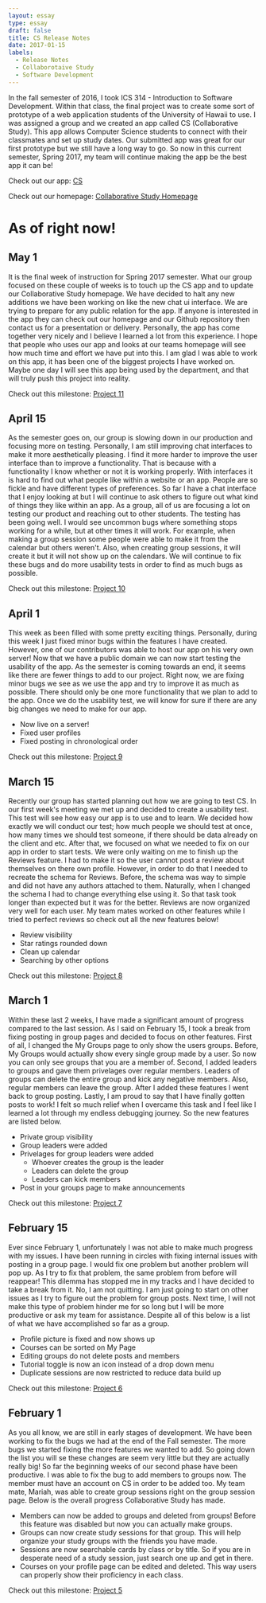 ```yaml
---
layout: essay
type: essay
draft: false
title: CS Release Notes
date: 2017-01-15
labels:
  - Release Notes
  - Collaborotaive Study
  - Software Development
---
```


In the fall semester of 2016, I took ICS 314 - Introduction to Software Development. Within that class, the final project was to create some sort of prototype of a web application students of the University of Hawaii to use. I was assigned a group and we created an app called CS (Collaborative Study). This app allows Computer Science students to connect with their classmates and set up study dates. Our submitted app was great for our first prototype but we still have a long way to go. So now in this current semester, Spring 2017, my team will continue making the app be the best app it can be!

Check out our app: <a href="http://cs.chadmorita.com:3000">CS</a>

Check out our homepage: <a href="https://collaborativestudy.github.io/">Collaborative Study Homepage</a>

# As of right now!

## May 1

It is the final week of instruction for Spring 2017 semester. What our group focused on these couple of weeks is to touch up the CS app and to update our Collaborative Study homepage. We have decided to halt any new additions we have been working on like the new chat ui interface. We are trying to prepare for any public relation for the app. If anyone is interested in the app they can check out our homepage and our Github repository then contact us for a presentation or delivery. Personally, the app has come together very nicely and I believe I learned a lot from this experience. I hope that people who uses our app and looks at our teams homepage will see how much time and effort we have put into this. I am glad I was able to work on this app, it has been one of the biggest projects I have worked on. Maybe one day I will see this app being used by the department, and that will truly push this project into reality.

Check out this milestone: <a href="https://github.com/CollaborativeStudy/CS/projects/10"><i class="large github icon "></i>Project 11</a>

## April 15

As the semester goes on, our group is slowing down in our production and focusing more on testing. Personally, I am still improving chat interfaces to make it more aesthetically pleasing. I find it more harder to improve the user interface than to improve a functionality. That is because with a functionality I know whether or not it is working properly. With interfaces it is hard to find out what people like within a website or an app. People are so fickle and have different types of preferences. So far I have a chat interface that I enjoy looking at but I will continue to ask others to figure out what kind of things they like within an app. As a group, all of us are focusing a lot on testing our product and reaching out to other students. The testing has been going well. I would see uncommon bugs where something stops working for a while, but at other times it will work. For example, when making a group session some people were able to make it from the calendar but others weren't. Also, when creating group sessions, it will create it but it will not show up on the calendars. We will continue to fix these bugs and do more usability tests in order to find as much bugs as possible.

Check out this milestone: <a href="https://github.com/CollaborativeStudy/CS/projects/10"><i class="large github icon "></i>Project 10</a>

## April 1

This week as been filled with some pretty exciting things. Personally, during this week I just fixed minor bugs within the features I have created. However, one of our contributors was able to host our app on his very own server! Now that we have a public domain we can now start testing the usability of the app. As the semester is coming towards an end, it seems like there are fewer things to add to our project. Right now, we are fixing minor bugs we see as we use the app and try to improve it as much as possible. There should only be one more functionality that we plan to add to the app. Once we do the usability test, we will know for sure if there are any big changes we need to make for our app.

- Now live on a server!
- Fixed user profiles
- Fixed posting in chronological order

Check out this milestone: <a href="https://github.com/CollaborativeStudy/CS/projects/9"><i class="large github icon "></i>Project 9</a>

## March 15

Recently our group has started planning out how we are going to test CS. In our first week's meeting we met up and decided to create a usability test. This test will see how easy our app is to use and to learn. We decided how exactly we will conduct our test; how much people we should test at once, how many times we should test someone, if there should be data already on the client and etc. After that, we focused on what we needed to fix on our app in order to start tests. We were only waiting on me to finish up the Reviews feature. I had to make it so the user cannot post a review about themselves on there own profile. However, in order to do that I needed to recreate the schema for Reviews. Before, the schema was way to simple and did not have any authors attached to them. Naturally, when I changed the schema I had to change everything else using it. So that task took longer than expected but it was for the better. Reviews are now organized very well for each user. My team mates worked on other features while I tried to perfect reviews so check out all the new features below!

- Review visibility
- Star ratings rounded down
- Clean up calendar
- Searching by other options

Check out this milestone: <a href="https://github.com/CollaborativeStudy/CS/projects/8"><i class="large github icon "></i>Project 8</a>

## March 1

Within these last 2 weeks, I have made a significant amount of progress compared to the last session. As I said on February 15, I took a break from fixing posting in group pages and decided to focus on other features. First of all, I changed the My Groups page to only show the users groups. Before, My Groups would actually show every single group made by a user. So now you can only see groups that you are a member of. Second, I added leaders to groups and gave them privelages over regular members. Leaders of groups can delete the entire group and kick any negative members. Also, regular members can leave the group. After I added these features I went back to group posting. Lastly, I am proud to say that I have finally gotten posts to work! I felt so much relief when I overcame this task and I feel like I learned a lot through my endless debugging journey. So the new features are listed below.

- Private group visibility
- Group leaders were added
- Privelages for group leaders were added
  - Whoever creates the group is the leader
  - Leaders can delete the group
  - Leaders can kick members
- Post in your groups page to make announcements

Check out this milestone: <a href="https://github.com/CollaborativeStudy/CS/projects/7"><i class="large github icon "></i>Project 7</a>

## February 15

Ever since February 1, unfortunately I was not able to make much progress with my issues. I have been running in circles with fixing internal issues with posting in a group page. I would fix one problem but another problem will pop up. As I try to fix that problem, the same problem from before will reappear! This dilemma has stopped me in my tracks and I have decided to take a break from it. No, I am not quitting. I am just going to start on other issues as I try to figure out the problem for group posts. Next time, I will not make this type of problem hinder me for so long but I will be more productive or ask my team for assistance. Despite all of this below is a list of what we have accomplished so far as a group.

- Profile picture is fixed and now shows up
- Courses can be sorted on My Page
- Editing groups do not delete posts and members
- Tutorial toggle is now an icon instead of a drop down menu
- Duplicate sessions are now restricted to reduce data build up

Check out this milestone: <a href="https://github.com/CollaborativeStudy/CS/projects/6"><i class="large github icon "></i>Project 6</a>

## February 1

As you all know, we are still in early stages of development. We have been working to fix the bugs we had at the end of the Fall semester. The more bugs we started fixing the more features we wanted to add. So going down the list you will se these changes are seem very little but they are actually really big! So far the beginning weeks of our second phase have been productive. I was able to fix the bug to add members to groups now. The member must have an account on CS in order to be added too. My team mate, Mariah, was able to create group sessions right on the group session page. Below is the overall progress Collaborative Study has made.

- Members can now be added to groups and deleted from groups! Before this feature was disabled but now you can actually make groups.
- Groups can now create study sessions for that group. This will help organize your study groups with the friends you have made.
- Sessions are now searchable cards by class or by title. So if you are in desperate need of a study session, just search one up and get in there.
- Courses on your profile page can be edited and deleted. This way users can properly show their proficiency in each class.

Check out this milestone: <a href="https://github.com/CollaborativeStudy/CS/projects/5"><i class="large github icon "></i>Project 5</a>
